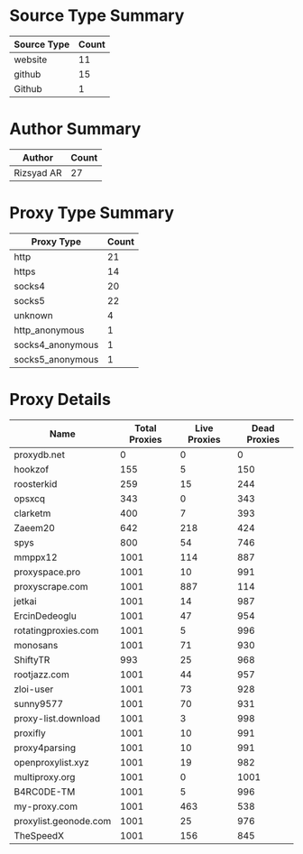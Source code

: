 # Source Type Summary

| Source Type | Count |
|-------------|-------|
| website | 11 |
| github | 15 |
| Github | 1 |


# Author Summary

| Author | Count |
|--------|-------|
| Rizsyad AR | 27 |


# Proxy Type Summary

| Proxy Type | Count |
|------------|-------|
| http | 21 |
| https | 14 |
| socks4 | 20 |
| socks5 | 22 |
| unknown | 4 |
| http_anonymous | 1 |
| socks4_anonymous | 1 |
| socks5_anonymous | 1 |


# Proxy Details

| Name | Total Proxies | Live Proxies | Dead Proxies |
|------|---------------|--------------|---------------|
| proxydb.net | 0 | 0 | 0 |
| hookzof | 155 | 5 | 150 |
| roosterkid | 259 | 15 | 244 |
| opsxcq | 343 | 0 | 343 |
| clarketm | 400 | 7 | 393 |
| Zaeem20 | 642 | 218 | 424 |
| spys | 800 | 54 | 746 |
| mmppx12 | 1001 | 114 | 887 |
| proxyspace.pro | 1001 | 10 | 991 |
| proxyscrape.com | 1001 | 887 | 114 |
| jetkai | 1001 | 14 | 987 |
| ErcinDedeoglu | 1001 | 47 | 954 |
| rotatingproxies.com | 1001 | 5 | 996 |
| monosans | 1001 | 71 | 930 |
| ShiftyTR | 993 | 25 | 968 |
| rootjazz.com | 1001 | 44 | 957 |
| zloi-user | 1001 | 73 | 928 |
| sunny9577 | 1001 | 70 | 931 |
| proxy-list.download | 1001 | 3 | 998 |
| proxifly | 1001 | 10 | 991 |
| proxy4parsing | 1001 | 10 | 991 |
| openproxylist.xyz | 1001 | 19 | 982 |
| multiproxy.org | 1001 | 0 | 1001 |
| B4RC0DE-TM | 1001 | 5 | 996 |
| my-proxy.com | 1001 | 463 | 538 |
| proxylist.geonode.com | 1001 | 25 | 976 |
| TheSpeedX | 1001 | 156 | 845 |
